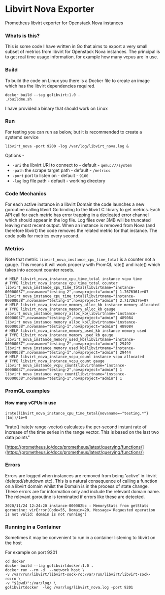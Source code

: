 # Libvirt Nova Exporter
Prometheus libvirt exporter for Openstack Nova instances


### Whats is this?

This is some code I have written in Go that aims to export a very small subset of metrics from libvirt for Openstack Nova instances.
The principal is to get real time usage information, for example how many vcpus are in use.


### Build

To build the code on Linux you there is a Docker file to create an image which has the libvirt dependencies required.

```
docker build --tag golibvirt:1.0 .
./buildme.sh 
```
 I have provided a binary that should work on Linux

### Run

For testing you can run as below, but it is recommended to create a systemd service

```libvirt_nova -port 9200 -log /var/log/libvirt_nova.log &```

Options - 

 * ```-uri``` the libvirt URI to connect to -  default - ```qemu:///system```
 * ```-path``` the scrape target path  - default - ```/metrics```
 * ```-port``` port to listen on  - default - ```9100```
 * ```-log``` log file path  - default - working directory

### Code Mechanics

For each active instance in a libvirt Domain the code launches a new goroutine calling libvirt Go binding to the libvirt C library
to get metrics. Each API call for each metric has error trapping in a dedicated error channel which should appear in the log file.
Log files over 3MB will be truncated leaving most recent output.
When an instance is removed from Nova (and therefore libvirt) the code removes the related metric for that instance.
The code polls for metrics every second.

### Metrics

Note that metric ```libvirt_nova_instance_cpu_time_total``` is a counter not a gauge. This means it will work properly with PromQL rate() and irate() 
which takes into account counter resets.

```
# HELP libvirt_nova_instance_cpu_time_total instance vcpu time
# TYPE libvirt_nova_instance_cpu_time_total counter
libvirt_nova_instance_cpu_time_total{libvirtname="instance-00000037",novaname="testing-2",novaproject="admin"} 1.7676361e+07
libvirt_nova_instance_cpu_time_total{libvirtname="instance-00000038",novaname="testing-1",novaproject="admin"} 2.7172637e+07
# HELP libvirt_nova_instance_memory_alloc_kb instance memory allocated
# TYPE libvirt_nova_instance_memory_alloc_kb gauge
libvirt_nova_instance_memory_alloc_kb{libvirtname="instance-00000037",novaname="testing-2",novaproject="admin"} 489084
libvirt_nova_instance_memory_alloc_kb{libvirtname="instance-00000038",novaname="testing-1",novaproject="admin"} 489084
# HELP libvirt_nova_instance_memory_used_kb instance memory used
# TYPE libvirt_nova_instance_memory_used_kb gauge
libvirt_nova_instance_memory_used_kb{libvirtname="instance-00000037",novaname="testing-2",novaproject="admin"} 29492
libvirt_nova_instance_memory_used_kb{libvirtname="instance-00000038",novaname="testing-1",novaproject="admin"} 29444
# HELP libvirt_nova_instance_vcpu_count instance vcpu allocated
# TYPE libvirt_nova_instance_vcpu_count gauge
libvirt_nova_instance_vcpu_count{libvirtname="instance-00000037",novaname="testing-2",novaproject="admin"} 1
libvirt_nova_instance_vcpu_count{libvirtname="instance-00000038",novaname="testing-1",novaproject="admin"} 1
```

### PromQL examples
#### How many vCPUs in use

```irate(libvirt_nova_instance_cpu_time_total{novaname=~"testing.*"}[1m])/1e+9```

"irate()
irate(v range-vector) calculates the per-second instant rate of increase of the time series in the range vector. This is based on the last two data points"

[https://prometheus.io/docs/prometheus/latest/querying/functions/](https://prometheus.io/docs/prometheus/latest/querying/functions/)

### Errors

Errors are logged when instances are removed from being 'active' in libvirt (deleted/shutdown etc). This is a natural consequence of calling a function on a libvirt domain
whilst the Domain is in the process of state change. These errors are for information only and include the relevant domain name. The relevant goroutine is terminated if errors like these are detected.

```
2020/11/24 12:24:20 instance-000002bc : MemoryStats from getStats goroutine: virError(Code=55, Domain=20, Message='Requested operation is not valid: domain is not running')
``` 
### Running in a Container

Sometimes it may be convenient to run in a container listening to libvirt on the host

For example on port 9201

```
cd docker
docker build --tag golibvirtdocker:1.0 .
docker run --rm -d  --network host \ 
-v /var/run/libvirt/libvirt-sock-ro:/var/run/libvirt/libvirt-sock-ro:ro \
-v "$(pwd)":/var/log/ \
golibvirtdocker  -log /var/log/libvirt_nova.log -port 9201
```
